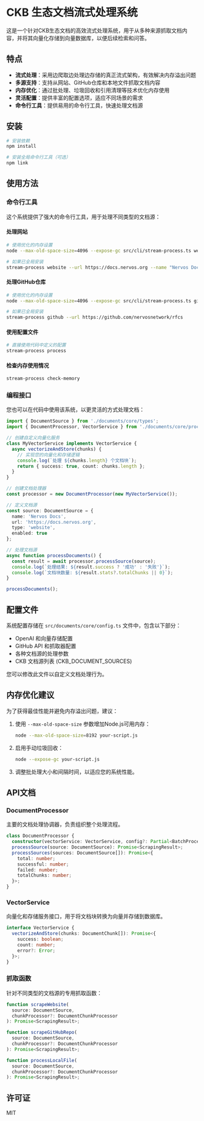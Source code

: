 # CKB 生态文档流式处理系统

这是一个针对CKB生态文档的高效流式处理系统，用于从多种来源抓取文档内容，并将其向量化存储到向量数据库，以便后续检索和问答。

## 特点

- **流式处理**：采用边爬取边处理边存储的真正流式架构，有效解决内存溢出问题
- **多源支持**：支持从网站、GitHub仓库和本地文件抓取文档内容
- **内存优化**：通过批处理、垃圾回收和引用清理等技术优化内存使用
- **灵活配置**：提供丰富的配置选项，适应不同场景的需求
- **命令行工具**：提供易用的命令行工具，快速处理文档源

## 安装

```bash
# 安装依赖
npm install

# 安装全局命令行工具（可选）
npm link
```

## 使用方法

### 命令行工具

这个系统提供了强大的命令行工具，用于处理不同类型的文档源：

#### 处理网站

```bash
# 使用优化的内存设置
node --max-old-space-size=4096 --expose-gc src/cli/stream-process.ts website --url https://docs.nervos.org --name "Nervos Docs"

# 如果已全局安装
stream-process website --url https://docs.nervos.org --name "Nervos Docs"
```

#### 处理GitHub仓库

```bash
# 使用优化的内存设置
node --max-old-space-size=4096 --expose-gc src/cli/stream-process.ts github --url https://github.com/nervosnetwork/rfcs

# 如果已全局安装
stream-process github --url https://github.com/nervosnetwork/rfcs
```

#### 使用配置文件

```bash
# 直接使用代码中定义的配置
stream-process process
```

#### 检查内存使用情况

```bash
stream-process check-memory
```

### 编程接口

您也可以在代码中使用该系统，以更灵活的方式处理文档：

```typescript
import { DocumentSource } from './documents/core/types';
import { DocumentProcessor, VectorService } from './documents/core/processor';

// 创建自定义向量化服务
class MyVectorService implements VectorService {
  async vectorizeAndStore(chunks) {
    // 实现您的向量化和存储逻辑
    console.log(`处理 ${chunks.length} 个文档块`);
    return { success: true, count: chunks.length };
  }
}

// 创建文档处理器
const processor = new DocumentProcessor(new MyVectorService());

// 定义文档源
const source: DocumentSource = {
  name: 'Nervos Docs',
  url: 'https://docs.nervos.org',
  type: 'website',
  enabled: true
};

// 处理文档源
async function processDocuments() {
  const result = await processor.processSource(source);
  console.log(`处理结果: ${result.success ? '成功' : '失败'}`);
  console.log(`文档块数量: ${result.stats?.totalChunks || 0}`);
}

processDocuments();
```

## 配置文件

系统配置存储在 `src/documents/core/config.ts` 文件中，包含以下部分：

- OpenAI 和向量存储配置
- GitHub API 和抓取器配置
- 各种文档源的处理参数
- CKB 文档源列表 (CKB_DOCUMENT_SOURCES)

您可以修改此文件以自定义文档处理行为。

## 内存优化建议

为了获得最佳性能并避免内存溢出问题，建议：

1. 使用 `--max-old-space-size` 参数增加Node.js可用内存：
   ```bash
   node --max-old-space-size=8192 your-script.js
   ```

2. 启用手动垃圾回收：
   ```bash
   node --expose-gc your-script.js
   ```

3. 调整批处理大小和间隔时间，以适应您的系统性能。

## API文档

### DocumentProcessor

主要的文档处理协调器，负责组织整个处理流程。

```typescript
class DocumentProcessor {
  constructor(vectorService: VectorService, config?: Partial<BatchProcessConfig>);
  processSource(source: DocumentSource): Promise<ScrapingResult>;
  processSources(sources: DocumentSource[]): Promise<{
    total: number;
    successful: number;
    failed: number;
    totalChunks: number;
  }>;
}
```

### VectorService

向量化和存储服务接口，用于将文档块转换为向量并存储到数据库。

```typescript
interface VectorService {
  vectorizeAndStore(chunks: DocumentChunk[]): Promise<{
    success: boolean;
    count: number;
    error?: Error;
  }>;
}
```

### 抓取函数

针对不同类型的文档源的专用抓取函数：

```typescript
function scrapeWebsite(
  source: DocumentSource,
  chunkProcessor?: DocumentChunkProcessor
): Promise<ScrapingResult>;

function scrapeGitHubRepo(
  source: DocumentSource,
  chunkProcessor?: DocumentChunkProcessor
): Promise<ScrapingResult>;

function processLocalFile(
  source: DocumentSource,
  chunkProcessor?: DocumentChunkProcessor
): Promise<ScrapingResult>;
```

## 许可证

MIT

